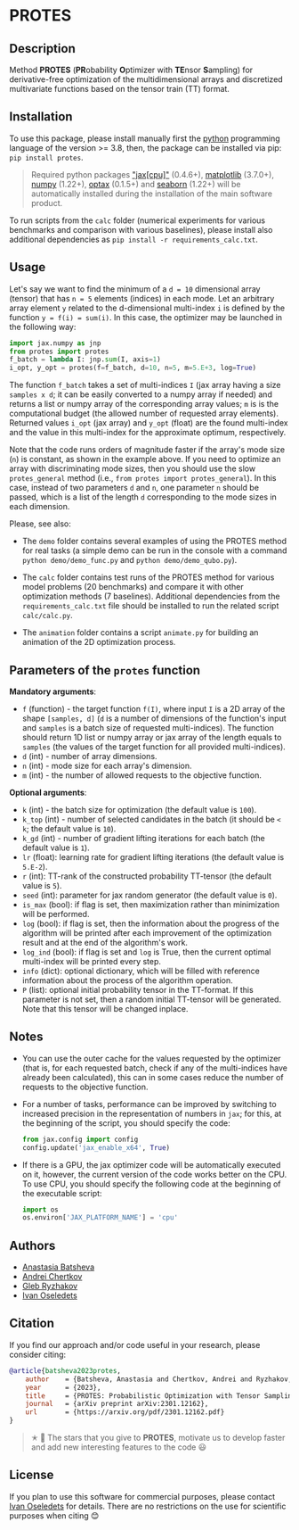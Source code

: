 # PROTES


## Description

Method **PROTES** (**PR**obability **O**ptimizer with **TE**nsor **S**ampling) for derivative-free optimization of the multidimensional arrays and  discretized multivariate functions based on the tensor train (TT) format.


## Installation

To use this package, please install manually first the [python](https://www.python.org) programming language of the version >= 3.8, then, the package can be installed via pip: `pip install protes`.

> Required python packages ["jax[cpu]"](https://github.com/google/jax) (0.4.6+), [matplotlib](https://matplotlib.org/) (3.7.0+), [numpy](https://numpy.org) (1.22+), [optax](https://github.com/deepmind/optax) (0.1.5+) and [seaborn](https://seaborn.pydata.org/) (1.22+) will be automatically installed during the installation of the main software product.

To run scripts from the `calc` folder (numerical experiments for various benchmarks and comparison with various baselines), please install also additional dependencies as `pip install -r requirements_calc.txt`.


## Usage

Let's say we want to find the minimum of a `d = 10` dimensional array (tensor) that has `n = 5` elements (indices) in each mode. Let an arbitrary array element `y` related to the d-dimensional multi-index `i` is defined by the function `y = f(i) = sum(i)`. In this case, the optimizer may be launched in the following way:

```python
import jax.numpy as jnp
from protes import protes
f_batch = lambda I: jnp.sum(I, axis=1)
i_opt, y_opt = protes(f=f_batch, d=10, n=5, m=5.E+3, log=True)
```

The function `f_batch` takes a set of multi-indices `I` (jax array having a size `samples x d`; it can be easily converted to a numpy array if needed) and returns a list or numpy array of the corresponding array values; `m` is is the computational budget (the allowed number of requested array elements). Returned values `i_opt` (jax array) and `y_opt` (float) are the found multi-index and the value in this multi-index for the approximate optimum, respectively.

Note that the code runs orders of magnitude faster if the array's mode size (`n`) is constant, as shown in the example above. If you need to optimize an array with discriminating mode sizes, then you should use the slow `protes_general` method (i.e., `from protes import protes_general`). In this case, instead of two parameters `d` and `n`, one parameter `n` should be passed, which is a list of the length `d` corresponding to the mode sizes in each dimension.

Please, see also:

- The `demo` folder contains several examples of using the PROTES method for real tasks (a simple demo can be run in the console with a command `python demo/demo_func.py` and `python demo/demo_qubo.py`).

- The `calc` folder contains test runs of the PROTES method for various model problems (20 benchmarks) and compare it with other optimization methods (7 baselines). Additional dependencies from the `requirements_calc.txt` file should be installed to run the related script `calc/calc.py`.

- The `animation` folder contains a script `animate.py` for building an animation of the 2D optimization process.


## Parameters of the `protes` function

**Mandatory arguments**:

- `f` (function) - the target function `f(I)`, where input `I` is a 2D array of the shape `[samples, d]` (`d` is a number of dimensions of the function's input and `samples` is a batch size of requested multi-indices). The function should return 1D list or numpy array or jax array of the length equals to `samples` (the values of the target function for all provided multi-indices).
- `d` (int) - number of array dimensions.
- `n` (int) - mode size for each array's dimension.
- `m` (int) - the number of allowed requests to the objective function.

**Optional arguments**:

- `k` (int) - the batch size for optimization (the default value is `100`).
- `k_top` (int) - number of selected candidates in the batch (it should be `< k`; the default value is `10`).
- `k_gd` (int) - number of gradient lifting iterations for each batch (the default value is `1`).
- `lr` (float): learning rate for gradient lifting iterations (the default value is `5.E-2`).
- `r` (int): TT-rank of the constructed probability TT-tensor (the default value is `5`).
- `seed` (int): parameter for jax random generator (the default value is `0`).
- `is_max` (bool): if flag is set, then maximization rather than minimization will be performed.
- `log` (bool): if flag is set, then the information about the progress of the algorithm will be printed after each improvement of the optimization result and at the end of the algorithm's work.
- `log_ind` (bool): if flag is set and `log` is True, then the current optimal multi-index will be printed every step.
- `info` (dict): optional dictionary, which will be filled with reference information about the process of the algorithm operation.
- `P` (list): optional initial probability tensor in the TT-format. If this parameter is not set, then a random initial TT-tensor will be generated. Note that this tensor will be changed inplace.


## Notes

- You can use the outer cache for the values requested by the optimizer (that is, for each requested batch, check if any of the multi-indices have already been calculated), this can in some cases reduce the number of requests to the objective function.

- For a number of tasks, performance can be improved by switching to increased precision in the representation of numbers in `jax`; for this, at the beginning of the script, you should specify the code:
    ```python
    from jax.config import config
    config.update('jax_enable_x64', True)
    ```

- If there is a GPU, the jax optimizer code will be automatically executed on it, however, the current version of the code works better on the CPU. To use CPU, you should specify the following code at the beginning of the executable script:
    ```python
    import os
    os.environ['JAX_PLATFORM_NAME'] = 'cpu'
    ```


## Authors

- [Anastasia Batsheva](https://github.com/anabatsh)
- [Andrei Chertkov](https://github.com/AndreiChertkov)
- [Gleb Ryzhakov](https://github.com/G-Ryzhakov)
- [Ivan Oseledets](https://github.com/oseledets)


## Citation

If you find our approach and/or code useful in your research, please consider citing:

```bibtex
@article{batsheva2023protes,
    author    = {Batsheva, Anastasia and Chertkov, Andrei and Ryzhakov, Gleb and Oseledets, Ivan},
    year      = {2023},
    title     = {PROTES: Probabilistic Optimization with Tensor Sampling},
    journal   = {arXiv preprint arXiv:2301.12162},
    url       = {https://arxiv.org/pdf/2301.12162.pdf}
}
```

> ✭ 🚂 The stars that you give to **PROTES**, motivate us to develop faster and add new interesting features to the code 😃


## License

If you plan to use this software for commercial purposes, please contact [Ivan Oseledets](https://github.com/oseledets) for details. There are no restrictions on the use for scientific purposes when citing 😊
